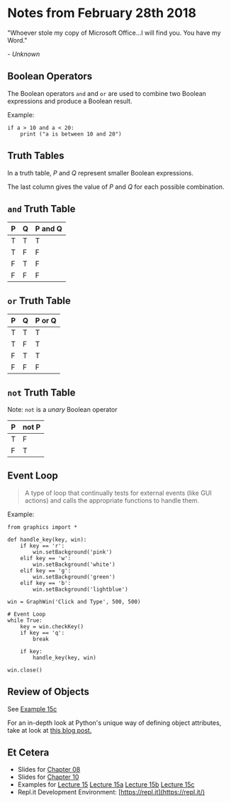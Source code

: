 # Notes from February 28th 2018
"Whoever stole my copy of Microsoft Office...I will find you. You have my Word."

<cite>- Unknown</cite>


## Boolean Operators
The Boolean operators `and` and `or` are used to combine two Boolean expressions and produce a Boolean result.

Example:

    if a > 10 and a < 20:
        print ("a is between 10 and 20")

## Truth Tables
In a truth table, *P* and *Q* represent smaller Boolean expressions.

The last column gives the value of *P* and *Q* for each possible combination.
        
## `and` Truth Table

| P | Q | P and Q |
|---|---|---------|
| T | T |    T    |
| T | F |    F    |
| F | T |    F    |
| F | F |    F    |

## `or` Truth Table

| P | Q |  P or Q |
|---|---|---------|
| T | T |    T    |
| T | F |    T    |
| F | T |    T    |
| F | F |    F    |

## `not` Truth Table
Note: `not` is a *unary* Boolean operator

| P | not P |
|---|-------|
| T |   F   |
| F |   T   |

## Event Loop
>A type of loop that continually tests for external events (like GUI actions) and calls the appropriate functions to handle them.

Example:

	from graphics import *
	
	def handle_key(key, win):
	    if key == 'r':
	        win.setBackground('pink')
	    elif key == 'w':
	        win.setBackground('white')
	    elif key == 'g':
	        win.setBackground('green')    
	    elif key == 'b':
	        win.setBackground('lightblue')
	
	win = GraphWin('Click and Type', 500, 500)
	
	# Event Loop
   	while True:
        key = win.checkKey()
        if key == 'q':
            break
	
        if key:
            handle_key(key, win)
	
	win.close()
	
## Review of Objects
See [Example 15c](../examples/lecture15c.py)

For an in-depth look at Python's unique way of defining object attributes, take at look at [this blog post.](https://www.toptal.com/python/python-class-attributes-an-overly-thorough-guide
)


## Et Cetera
* Slides for [Chapter 08](http://mcsp.wartburg.edu/zelle/python/ppics3/slides/Chapter08.pptx)
* Slides for [Chapter 10](http://mcsp.wartburg.edu/zelle/python/ppics3/slides/Chapter10.pptx)
* Examples for [Lecture 15](../examples/lecture15.py) [Lecture 15a](../examples/lecture15a.py) [Lecture 15b](../examples/lecture15b.py) [Lecture 15c](../examples/lecture15c.py)
* Repl.it Development Environment: [https://repl.it](https://repl.it/)